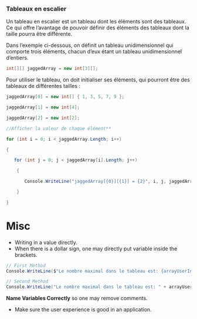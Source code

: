 ### Tableaux en escalier

Un tableau en escalier est un tableau dont les éléments sont des tableaux. Ce qui offre l’avantage de pouvoir définir des éléments des tableaux dont la taille pourra être différente.

Dans l’exemple ci-dessous, on définit un tableau unidimensionnel qui comporte trois éléments, chacun d’eux étant un tableau unidimensionnel d’entiers.

~~~c#
int[][] jaggedArray = new int[3][];
~~~

Pour utiliser le tableau, on doit initialiser ses éléments, qui pourront être des tableaux de différentes tailles :

~~~c#
jaggedArray[0] = new int[] { 1, 3, 5, 7, 9 };

jaggedArray[1] = new int[4];

jaggedArray[2] = new int[2];

//Afficher la valeur de chaque élément**

for (int i = 0; i < jaggedArray.Length; i++)

{

   for (int j = 0; j < jaggedArray[i].Length; j++)

    {

       Console.WriteLine("jaggedArray[{0}][{1}] = {2}", i, j, jaggedArray[i][j]);

    }

}
~~~

# Misc

- Writing in a value directly. 
- When there is a dollar sign, one may directly put variable inside the brackets.
~~~c#
// First Method
Console.WriteLine($"Le nombre maximal dans le tableau est: {arrayUserInput.Max()}");

// Second Method
Console.WriteLine("Le nombre maximal dans le tableau est: " + arrayUserInput.Max());
~~~

**Name Variables Correctly** so one may remove comments.
- Make sure the user experience is good in an application.
